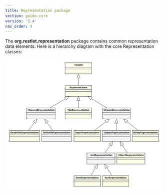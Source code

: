 ```yaml
---
title: Representation package
section: guide-core
version: '2.4'
nav_order: 4
---
```

The **org.restlet.representation** package contains common representation
data elements. Here is a hierarchy diagram with the core Representation
classes:

![representations](images/representations.png "representations")
